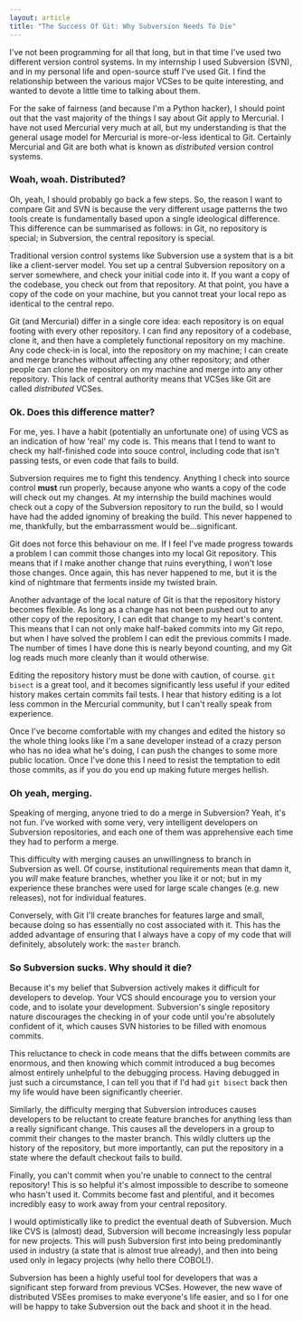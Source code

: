```yaml
---
layout: article
title: "The Success Of Git: Why Subversion Needs To Die"
---
```


I've not been programming for all that long, but in that time I've used two
different version control systems. In my internship I used Subversion (SVN),
and in my personal life and open-source stuff I've used Git. I find the
relationship between the various major VCSes to be quite interesting, and
wanted to devote a little time to talking about them.

For the sake of fairness (and because I'm a Python hacker), I should point out
that the vast majority of the things I say about Git apply to Mercurial. I
have not used Mercurial very much at all, but my understanding is that the
general usage model for Mercurial is more-or-less identical to Git. Certainly
Mercurial and Git are both what is known as *distributed* version control
systems.

### Woah, woah. Distributed?

Oh, yeah, I should probably go back a few steps. So, the reason I want to
compare Git and SVN is because the very different usage patterns the two tools
create is fundamentally based upon a single ideological difference. This
difference can be summarised as follows: in Git, no repository is special; in
Subversion, the central repository is special.

Traditional version control systems like Subversion use a system that is a bit
like a client-server model. You set up a central Subversion repository on a
server somewhere, and check your initial code into it. If you want a copy of
the codebase, you check out from that repository. At that point, you have a
copy of the code on your machine, but you cannot treat your local repo as
identical to the central repo.

Git (and Mercurial) differ in a single core idea: each repository is on equal
footing with every other repository. I can find any repository of a codebase,
clone it, and then have a completely functional repository on my machine. Any
code check-in is local, into the repository on my machine; I can create and
merge branches without affecting any other repository; and other people can
clone the repository on my machine and merge into any other repository. This
lack of central authority means that VCSes like Git are called *distributed*
VCSes.

### Ok. Does this difference matter?

For me, yes. I have a habit (potentially an unfortunate one) of using VCS as
an indication of how 'real' my code is. This means that I tend to want to
check my half-finished code into souce control, including code that isn't
passing tests, or even code that fails to build.

Subversion requires me to fight this tendency. Anything I check into source
control **must** run properly, because anyone who wants a copy of the code
will check out my changes. At my internship the build machines would check out
a copy of the Subversion repository to run the build, so I would have had the
added ignominy of breaking the build. This never happened to me, thankfully,
but the embarrassment would be...significant.

Git does not force this behaviour on me. If I feel I've made progress towards
a problem I can commit those changes into my local Git repository. This means
that if I make another change that ruins everything, I won't lose those
changes. Once again, this has never happened to me, but it is the kind of
nightmare that ferments inside my twisted brain.

Another advantage of the local nature of Git is that the repository history
becomes flexible. As long as a change has not been pushed out to any other
copy of the repository, I can edit that change to my heart's content. This
means that I can not only make half-baked commits into my Git repo, but when
I have solved the problem I can edit the previous commits I made. The number
of times I have done this is nearly beyond counting, and my Git log reads much
more cleanly than it would otherwise.

Editing the repository history must be done with caution, of course.
`git bisect` is a great tool, and it becomes significantly less useful if your
edited history makes certain commits fail tests. I hear that history editing
is a lot less common in the Mercurial community, but I can't really speak from
experience.

Once I've become comfortable with my changes and edited the history so the
whole thing looks like I'm a sane developer instead of a crazy person who has
no idea what he's doing, I can push the changes to some more public location.
Once I've done this I need to resist the temptation to edit those commits, as
if you do you end up making future merges hellish.

### Oh yeah, merging.

Speaking of merging, anyone tried to do a merge in Subversion? Yeah, it's not
fun. I've worked with some very, very intelligent developers on Subversion
repositories, and each one of them was apprehensive each time they had to
perform a merge.

This difficulty with merging causes an unwillingness to branch in Subversion
as well. Of course, institutional requirements mean that damn it, you *will*
make feature branches, whether you like it or not; but in my experience
these branches were used for large scale changes (e.g. new releases), not for
individual features.

Conversely, with Git I'll create branches for features large and small,
because doing so has essentially no cost associated with it. This has the
added advantage of ensuring that I always have a copy of my code that will
definitely, absolutely work: the `master` branch.

### So Subversion sucks. Why should it die?

Because it's my belief that Subversion actively makes it difficult for
developers to develop. Your VCS should encourage you to version your code, and
to isolate your development. Subversion's single repository nature discourages
the checking in of your code until you're absolutely confident of it, which
causes SVN histories to be filled with enomous commits.

This reluctance to check in code means that the diffs between commits are
enormous, and then knowing which commit introduced a bug becomes almost
entirely unhelpful to the debugging process. Having debugged in just such a
circumstance, I can tell you that if I'd had `git bisect` back then my life
would have been significantly cheerier.

Similarly, the difficulty merging that Subversion introduces causes developers
to be reluctant to create feature branches for anything less than a really
significant change. This causes all the developers in a group to commit their
changes to the master branch. This wildly clutters up the history of the
repository, but more importantly, can put the repository in a state where the
default checkout fails to build.

Finally, you can't commit when you're unable to connect to the central
repository! This is so helpful it's almost impossible to describe to someone
who hasn't used it. Commits become fast and plentiful, and it becomes
incredibly easy to work away from your central repository.

I would optimistically like to predict the eventual death of Subversion. Much
like CVS is (almost) dead, Subversion will become increasingly less popular
for new projects. This will push Subversion first into being predominantly
used in industry (a state that is almost true already), and then into being
used only in legacy projects (why hello there COBOL!).

Subversion has been a highly useful tool for developers that was a significant
step forward from previous VCSes. However, the new wave of distributed VSEes
promises to make everyone's life easier, and so I for one will be happy to
take Subversion out the back and shoot it in the head.
